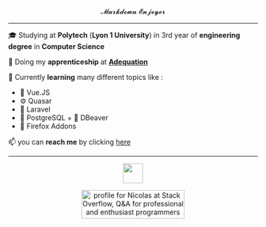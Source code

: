  <p align="center">  𝓜𝓪𝓻𝓴𝓭𝓸𝔀𝓷 𝓔𝓷𝓳𝓸𝔂𝓮𝓻 </p>
 
 ***
   
 🎓 Studying at **Polytech** (**Lyon 1 University**) in 3rd year of **engineering degree** in **Computer Science**  
 
 👔 Doing my **apprenticeship** at [**Adequation**](https://adequation.fr/) 
   
 🌱 Currently **learning** many different topics like :  
   - 👀 Vue.JS
   - ⚙️ Quasar 
   - 🔴 Laravel
   - 🐘 PostgreSQL + 🦫 DBeaver
   - 🦊 Firefox Addons  
 <!--
📚 You can find my (old) **portfolio** [here](https://nicolasguruphat.github.io/Nicolas-Guruphat-Website/) (I'm working on the new one)  
  
📃 You can also find my **Mardown CV** [here](https://github.com/NicolasGuruphat/CV)  
  -->
📫 you can **reach me** by clicking [here](mailto:nicolas.guruphat@gmail.com)  

 ***
 

<p align="center"><a href="https://www.codewars.com/users/Nicolas%20Guruphat"><img height="40" src="https://www.codewars.com/users/Nicolas%20Guruphat/badges/small"></a></p>

<p align="center"><a href="https://stackoverflow.com/users/19390218/nicolas"><img src="https://stackoverflow.com/users/flair/19390218.png" width="208" height="58" alt="profile for Nicolas at Stack Overflow, Q&amp;A for professional and enthusiast programmers" title="profile for Nicolas at Stack Overflow, Q&amp;A for professional and enthusiast programmers"></a></p>
